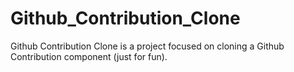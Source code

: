 # Github_Contribution_Clone
Github Contribution Clone is a project focused on cloning a Github Contribution component (just for fun).
